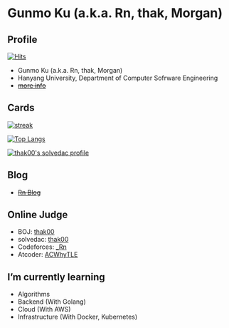# Gunmo Ku (a.k.a. Rn, thak, Morgan)

## Profile

[![Hits](https://hits.seeyoufarm.com/api/count/incr/badge.svg?url=https%3A%2F%2Fgithub.com%2Fthak1411)](https://github.com/thak1411)

* Gunmo Ku (a.k.a. Rn, thak, Morgan)
* Hanyang University, Department of Computer Sofrware Engineering
* ~~[more info](https://thak1411.github.io/about)~~

## Cards

[![streak](https://github-readme-streak-stats.herokuapp.com/?user=thak1411&theme=calm)](https://github.com/thak1411)

[![Top Langs](https://github-readme-stats.vercel.app/api/top-langs/?username=thak1411&layout=compact&langs_count=8&theme=dracula)](https://github.com/thak1411)

[![thak00's solvedac profile](http://mazassumnida.wtf/api/v2/generate_badge?boj=thak00)](https://solved.ac/profile/thak00)

## Blog

* ~~[Rn Blog](https://thak1411.github.io)~~

## Online Judge

* BOJ: [thak00](http://icpc.me/thak00)
* solvedac: [thak00](https://solved.ac/profile/thak00)
* Codeforces: [_Rn](https://codeforces.com/profile/_Rn)
* Atcoder: [ACWhyTLE](https://atcoder.jp/users/ACWhyTLE)

## I’m currently learning

* Algorithms
* Backend (With Golang)
* Cloud (With AWS)
* Infrastructure (With Docker, Kubernetes)
